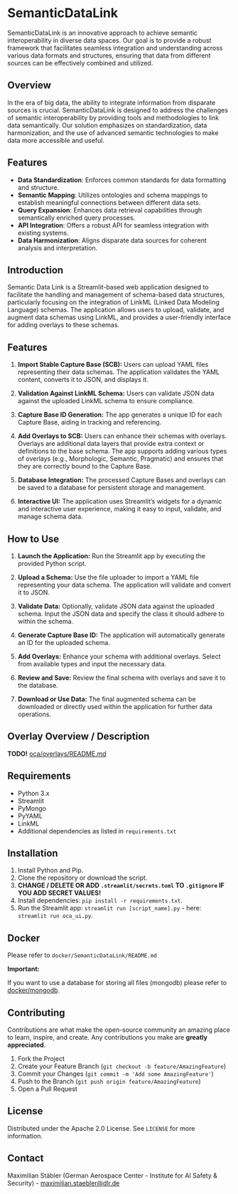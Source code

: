 # SemanticDataLink

SemanticDataLink is an innovative approach to achieve semantic interoperability in diverse data spaces. Our goal is to provide a robust framework that facilitates seamless integration and understanding across various data formats and structures, ensuring that data from different sources can be effectively combined and utilized.

## Overview

In the era of big data, the ability to integrate information from disparate sources is crucial. SemanticDataLink is designed to address the challenges of semantic interoperability by providing tools and methodologies to link data semantically. Our solution emphasizes on standardization, data harmonization, and the use of advanced semantic technologies to make data more accessible and useful.

## Features

- **Data Standardization**: Enforces common standards for data formatting and structure.
- **Semantic Mapping**: Utilizes ontologies and schema mappings to establish meaningful connections between different data sets.
- **Query Expansion**: Enhances data retrieval capabilities through semantically enriched query processes.
- **API Integration**: Offers a robust API for seamless integration with existing systems.
- **Data Harmonization**: Aligns disparate data sources for coherent analysis and interpretation.

## Introduction

Semantic Data Link is a Streamlit-based web application designed to facilitate the handling and management of schema-based data structures, particularly focusing on the integration of LinkML (Linked Data Modeling Language) schemas. The application allows users to upload, validate, and augment data schemas using LinkML, and provides a user-friendly interface for adding overlays to these schemas.

## Features

1. **Import Stable Capture Base (SCB):** Users can upload YAML files representing their data schemas. The application validates the YAML content, converts it to JSON, and displays it.

2. **Validation Against LinkML Schema:** Users can validate JSON data against the uploaded LinkML schema to ensure compliance.

3. **Capture Base ID Generation:** The app generates a unique ID for each Capture Base, aiding in tracking and referencing.

4. **Add Overlays to SCB:** Users can enhance their schemas with overlays. Overlays are additional data layers that provide extra context or definitions to the base schema. The app supports adding various types of overlays (e.g., Morphologic, Semantic, Pragmatic) and ensures that they are correctly bound to the Capture Base.

5. **Database Integration:** The processed Capture Bases and overlays can be saved to a database for persistent storage and management.

6. **Interactive UI:** The application uses Streamlit’s widgets for a dynamic and interactive user experience, making it easy to input, validate, and manage schema data.

## How to Use

1. **Launch the Application:** Run the Streamlit app by executing the provided Python script.

2. **Upload a Schema:** Use the file uploader to import a YAML file representing your data schema. The application will validate and convert it to JSON.

3. **Validate Data:** Optionally, validate JSON data against the uploaded schema. Input the JSON data and specify the class it should adhere to within the schema.

4. **Generate Capture Base ID:** The application will automatically generate an ID for the uploaded schema.

5. **Add Overlays:** Enhance your schema with additional overlays. Select from available types and input the necessary data.

6. **Review and Save:** Review the final schema with overlays and save it to the database.

7. **Download or Use Data:** The final augmented schema can be downloaded or directly used within the application for further data operations.

## Overlay Overview / Description

**TODO!** 
[oca/overlays/README.md](oca/overlays/README.md)

## Requirements

- Python 3.x
- Streamlit
- PyMongo
- PyYAML
- LinkML
- Additional dependencies as listed in `requirements.txt`

## Installation

1. Install Python and Pip.
2. Clone the repository or download the script.
3. **CHANGE / DELETE OR ADD `.streamlit/secrets.toml` TO `.gitignore` IF YOU ADD SECRET VALUES!**
4. Install dependencies: `pip install -r requirements.txt`.
5. Run the Streamlit app: `streamlit run [script_name].py` - here: `streamlit run oca_ui.py`.

## Docker

Please refer to `docker/SemanticDataLink/README.md`

**Important:**

If you want to use a database for storing all files (mongodb) please refer to [docker/mongodb](docker/mongodb). 

## Contributing

Contributions are what make the open-source community an amazing place to learn, inspire, and create. Any contributions you make are **greatly appreciated**.

1. Fork the Project
2. Create your Feature Branch (`git checkout -b feature/AmazingFeature`)
3. Commit your Changes (`git commit -m 'Add some AmazingFeature'`)
4. Push to the Branch (`git push origin feature/AmazingFeature`)
5. Open a Pull Request

## License

Distributed under the Apache 2.0 License. See `LICENSE` for more information.

## Contact

Maximilian Stäbler (German Aerospace Center - Institute for AI Safety & Security) - [maximilian.staebler@dlr.de](mailto:maximilian.staebler@dlr.de)

<!-- ---

This README provides a basic outline that you can customize based on the specific needs and features of your project. It includes sections like an overview of the project, features, installation and usage instructions, contribution guidelines, license information, and contact details.




1. **Morphological (Structural) Attributes**:
   - **Format**: Specifies the data format, such as CSV, JSON, XML, etc.
   - **Cardinality**: Indicates the number of elements in a dataset or the number of unique values in a column.
   - **Dimensionality**: Refers to the number of dimensions in a dataset, like rows and columns in a 2D dataset.
   - **Encoding**: Describes the method used to represent data, such as UTF-8 for text.
   - **Size**: The physical size of the dataset, often in terms of storage space (e.g., megabytes).

2. **Semantic (Definitional) Attributes**:
   - **Data Type**: Indicates the type of data (integer, string, boolean, etc.).
   - **Unit**: Specifies the measurement unit (e.g., meters, seconds, dollars).
   - **Validity Rules**: Rules that define valid data entries (e.g., a positive integer, a string of a certain length).
   - **Label/Name**: The name or label assigned to a particular data element or feature.
   - **Metadata**: Information describing data, such as source, author, creation date.

3. **Pragmatic (Contextual) Attributes**:
   - **Usage Frequency**: How often the data is accessed or used.
   - **Access Control**: Information about who can access or modify the data.
   - **Relevance**: The significance of the data in a given context.
   - **Source Credibility**: The trustworthiness or reliability of the data source.
   - **Standard/Regulation Compliance**: Whether the data adheres to specific standards or regulations (e.g., GDPR for personal data).

----

1. **Morphological (Structural) Attributes**:
   - **Type and Classification**: These attributes define the schema object type and its classification, providing a structural base for data categorization.
   - **Attribute Name and Type**: Found in the Capture Base, these define the names and data types (e.g., Text, Numeric, Boolean) of attributes.
   - **Flagged Attributes**: Attributes marked for their potential sensitivity, indicating structural considerations for data protection.
   - **Format**: Specified in the Format Overlay, this determines the structure of data fields, like defining regular expressions for text or MIME types for binary data.
   - **Cardinality**: Defined in the Cardinality Overlay, it specifies the number of values an attribute can have, indicating the structural limitations or capacities of data fields.
   - **Attribute Mapping**: In the Attribute Mapping Overlay, this shows relationships between attributes in different data models, reflecting structural connections between data sets.

2. **Semantic (Definitional) Attributes**:
   - **Attribute Information**: Found in the Information Overlay, this provides detailed descriptions of each attribute, adding meaning and context.
   - **Language**: Used in various overlays, it defines the language of metadata, enhancing understanding and interpretation.
   - **Character Encoding**: In the Character Encoding Overlay, this specifies how characters are represented digitally, impacting how data is interpreted and displayed.
   - **Standard**: The Standard Overlay defines technical specifications or agreements used to format and manage data.
   - **Meta Information**: Including schema name and description in the Meta Overlay, these attributes provide an overarching context and definition for the data schema.

3. **Pragmatic (Contextual) Attributes**:
   - **Conformance**: Specified in the Conformance Overlay, this indicates whether data entry for each attribute is mandatory or optional, guiding practical data entry processes.
   - **Entry Codes and Entries**: Defined in Entry Code and Entry Overlays, these provide pre-defined values for attributes, guiding practical data interpretation and usage.
   - **Units and Unit Mapping**: In the Unit and Unit Mapping Overlays, these define measurement units, essential for practical application and data interpretation in real-world contexts.
   - **Sensitive Attributes**: Identified in the Sensitive Overlay, these attributes need special handling due to privacy or ethical considerations, influencing how data is treated in practical scenarios.
   - **Subset and Transformation**: The Subset and Transformation Overlays define subsets of attributes and transformations for data, relevant for practical applications and specific use cases.

These attributes collectively ensure that data managed by the OCA framework is well-structured, meaningful, and contextually relevant, supporting its effective use in various applications. -->